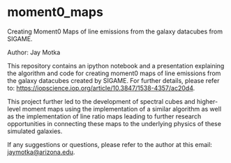 # moment0_maps
Creating Moment0 Maps of line emissions from the galaxy datacubes from SIGAME.

Author: Jay Motka

This repository contains an ipython notebook and a presentation explaining the algorithm and code for creating moment0 maps of line emissions from the galaxy datacubes created by SIGAME. For further details, please refer to: https://iopscience.iop.org/article/10.3847/1538-4357/ac20d4.

This project further led to the development of spectral cubes and higher-level moment maps using the implementation of a similar algorithm as well as the implementation of line ratio maps leading to further research opportunities in connecting these maps to the underlying physics of these simulated galaxies. 

If any suggestions or questions, please refer to the author at this email: jaymotka@arizona.edu.
